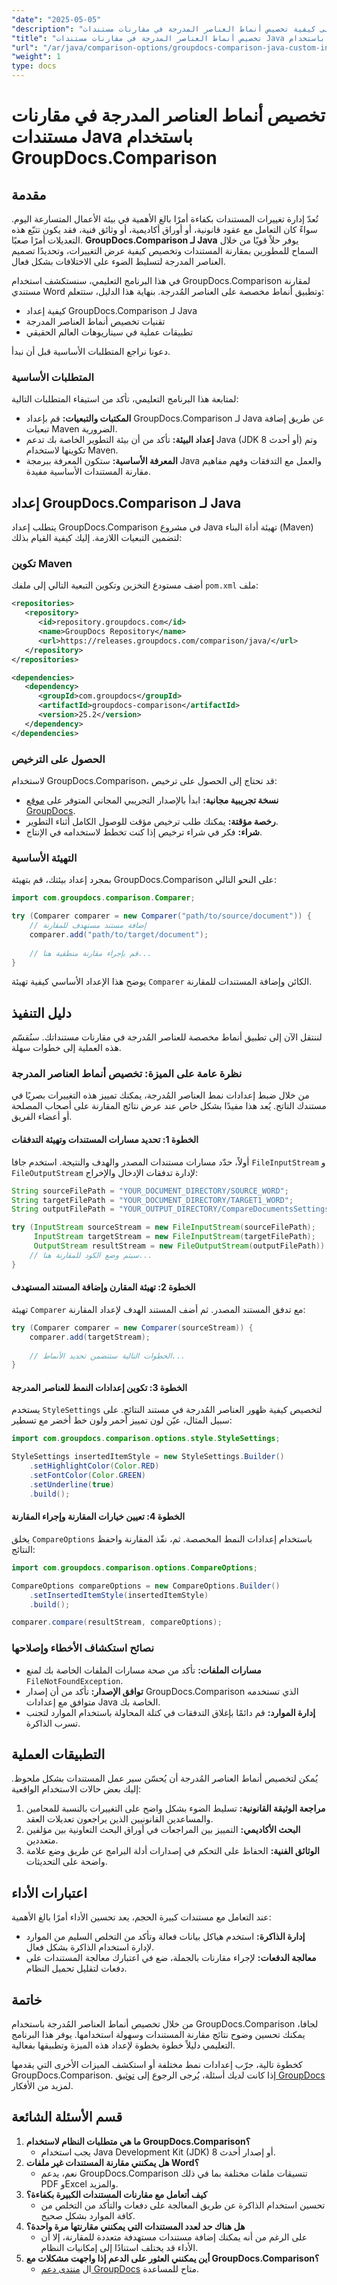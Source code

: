 ```yaml
---
"date": "2025-05-05"
"description": "تعرف على كيفية تخصيص أنماط العناصر المدرجة في مقارنات مستندات Java باستخدام GroupDocs.Comparison، مما يعزز الوضوح وسهولة الاستخدام."
"title": "تخصيص أنماط العناصر المدرجة في مقارنات مستندات Java باستخدام GroupDocs.Comparison"
"url": "/ar/java/comparison-options/groupdocs-comparison-java-custom-inserted-item-styles/"
"weight": 1
type: docs
---
```

# تخصيص أنماط العناصر المدرجة في مقارنات مستندات Java باستخدام GroupDocs.Comparison

## مقدمة

تُعدّ إدارة تغييرات المستندات بكفاءة أمرًا بالغ الأهمية في بيئة الأعمال المتسارعة اليوم. سواءً كان التعامل مع عقود قانونية، أو أوراق أكاديمية، أو وثائق فنية، فقد يكون تتبّع هذه التعديلات أمرًا صعبًا. **GroupDocs.Comparison لـ Java** يوفر حلاً قويًا من خلال السماح للمطورين بمقارنة المستندات وتخصيص كيفية عرض التغييرات، وتحديدًا تصميم العناصر المدرجة لتسليط الضوء على الاختلافات بشكل فعال.

في هذا البرنامج التعليمي، سنستكشف استخدام GroupDocs.Comparison لمقارنة مستندي Word وتطبيق أنماط مخصصة على العناصر المُدرجة. بنهاية هذا الدليل، ستتعلم:
- كيفية إعداد GroupDocs.Comparison لـ Java
- تقنيات تخصيص أنماط العناصر المدرجة
- تطبيقات عملية في سيناريوهات العالم الحقيقي

دعونا نراجع المتطلبات الأساسية قبل أن نبدأ.

### المتطلبات الأساسية

لمتابعة هذا البرنامج التعليمي، تأكد من استيفاء المتطلبات التالية:
- **المكتبات والتبعيات:** قم بإعداد GroupDocs.Comparison لـ Java عن طريق إضافة تبعيات Maven الضرورية.
- **إعداد البيئة:** تأكد من أن بيئة التطوير الخاصة بك تدعم Java (JDK 8 أو أحدث) وتم تكوينها لاستخدام Maven.
- **المعرفة الأساسية:** ستكون المعرفة ببرمجة Java والعمل مع التدفقات وفهم مفاهيم مقارنة المستندات الأساسية مفيدة.

## إعداد GroupDocs.Comparison لـ Java

يتطلب إعداد GroupDocs.Comparison في مشروع Java تهيئة أداة البناء (Maven) لتضمين التبعيات اللازمة. إليك كيفية القيام بذلك:

### تكوين Maven

أضف مستودع التخزين وتكوين التبعية التالي إلى ملفك `pom.xml` ملف:

```xml
<repositories>
   <repository>
      <id>repository.groupdocs.com</id>
      <name>GroupDocs Repository</name>
      <url>https://releases.groupdocs.com/comparison/java/</url>
   </repository>
</repositories>

<dependencies>
   <dependency>
      <groupId>com.groupdocs</groupId>
      <artifactId>groupdocs-comparison</artifactId>
      <version>25.2</version>
   </dependency>
</dependencies>
```

### الحصول على الترخيص

لاستخدام GroupDocs.Comparison، قد تحتاج إلى الحصول على ترخيص:
- **نسخة تجريبية مجانية:** ابدأ بالإصدار التجريبي المجاني المتوفر على [موقع GroupDocs](https://releases.groupdocs.com/comparison/java/).
- **رخصة مؤقتة:** يمكنك طلب ترخيص مؤقت للوصول الكامل أثناء التطوير.
- **شراء:** فكر في شراء ترخيص إذا كنت تخطط لاستخدامه في الإنتاج.

### التهيئة الأساسية

بمجرد إعداد بيئتك، قم بتهيئة GroupDocs.Comparison على النحو التالي:

```java
import com.groupdocs.comparison.Comparer;

try (Comparer comparer = new Comparer("path/to/source/document")) {
    // إضافة مستند مستهدف للمقارنة
    comparer.add("path/to/target/document");
    
    // قم بإجراء مقارنة منطقية هنا...
}
```

يوضح هذا الإعداد الأساسي كيفية تهيئة `Comparer` الكائن وإضافة المستندات للمقارنة.

## دليل التنفيذ

لننتقل الآن إلى تطبيق أنماط مخصصة للعناصر المُدرجة في مقارنات مستنداتك. سنُقسّم هذه العملية إلى خطوات سهلة.

### نظرة عامة على الميزة: تخصيص أنماط العناصر المدرجة

من خلال ضبط إعدادات نمط العناصر المُدرجة، يمكنك تمييز هذه التغييرات بصريًا في مستندك الناتج. يُعد هذا مفيدًا بشكل خاص عند عرض نتائج المقارنة على أصحاب المصلحة أو أعضاء الفريق.

#### الخطوة 1: تحديد مسارات المستندات وتهيئة التدفقات

أولاً، حدّد مسارات مستندات المصدر والهدف والنتيجة. استخدم جافا `FileInputStream` و `FileOutputStream` لإدارة تدفقات الإدخال والإخراج:

```java
String sourceFilePath = "YOUR_DOCUMENT_DIRECTORY/SOURCE_WORD";
String targetFilePath = "YOUR_DOCUMENT_DIRECTORY/TARGET1_WORD";
String outputFilePath = "YOUR_OUTPUT_DIRECTORY/CompareDocumentsSettingsStream.result.docx";

try (InputStream sourceStream = new FileInputStream(sourceFilePath);
     InputStream targetStream = new FileInputStream(targetFilePath);
     OutputStream resultStream = new FileOutputStream(outputFilePath)) {
    // سيتم وضع الكود للمقارنة هنا...
}
```

#### الخطوة 2: تهيئة المقارن وإضافة المستند المستهدف

تهيئة `Comparer` مع تدفق المستند المصدر. ثم أضف المستند الهدف لإعداد المقارنة:

```java
try (Comparer comparer = new Comparer(sourceStream)) {
    comparer.add(targetStream);
    
    // الخطوات التالية ستتضمن تحديد الأنماط...
}
```

#### الخطوة 3: تكوين إعدادات النمط للعناصر المدرجة

يستخدم `StyleSettings` لتخصيص كيفية ظهور العناصر المُدرجة في مستند النتائج. على سبيل المثال، عيّن لون تمييز أحمر ولون خط أخضر مع تسطير:

```java
import com.groupdocs.comparison.options.style.StyleSettings;

StyleSettings insertedItemStyle = new StyleSettings.Builder()
    .setHighlightColor(Color.RED)
    .setFontColor(Color.GREEN)
    .setUnderline(true)
    .build();
```

#### الخطوة 4: تعيين خيارات المقارنة وإجراء المقارنة

يخلق `CompareOptions` باستخدام إعدادات النمط المخصصة. ثم، نفّذ المقارنة واحفظ النتائج:

```java
import com.groupdocs.comparison.options.CompareOptions;

CompareOptions compareOptions = new CompareOptions.Builder()
    .setInsertedItemStyle(insertedItemStyle)
    .build();

comparer.compare(resultStream, compareOptions);
```

### نصائح استكشاف الأخطاء وإصلاحها

- **مسارات الملفات:** تأكد من صحة مسارات الملفات الخاصة بك لمنع `FileNotFoundException`.
- **توافق الإصدار:** تأكد من أن إصدار GroupDocs.Comparison الذي تستخدمه متوافق مع إعدادات Java الخاصة بك.
- **إدارة الموارد:** قم دائمًا بإغلاق التدفقات في كتلة المحاولة باستخدام الموارد لتجنب تسرب الذاكرة.

## التطبيقات العملية

يُمكن لتخصيص أنماط العناصر المُدرجة أن يُحسّن سير عمل المستندات بشكل ملحوظ. إليك بعض حالات الاستخدام الواقعية:
1. **مراجعة الوثيقة القانونية:** تسليط الضوء بشكل واضح على التغييرات بالنسبة للمحامين والمساعدين القانونيين الذين يراجعون تعديلات العقد.
2. **البحث الأكاديمي:** التمييز بين المراجعات في أوراق البحث التعاونية بين مؤلفين متعددين.
3. **الوثائق الفنية:** الحفاظ على التحكم في إصدارات أدلة البرامج عن طريق وضع علامة واضحة على التحديثات.

## اعتبارات الأداء

عند التعامل مع مستندات كبيرة الحجم، يعد تحسين الأداء أمرًا بالغ الأهمية:
- **إدارة الذاكرة:** استخدم هياكل بيانات فعالة وتأكد من التخلص السليم من الموارد لإدارة استخدام الذاكرة بشكل فعال.
- **معالجة الدفعات:** لإجراء مقارنات بالجملة، ضع في اعتبارك معالجة المستندات على دفعات لتقليل تحميل النظام.

## خاتمة

من خلال تخصيص أنماط العناصر المُدرجة باستخدام GroupDocs.Comparison لجافا، يمكنك تحسين وضوح نتائج مقارنة المستندات وسهولة استخدامها. يوفر هذا البرنامج التعليمي دليلاً خطوة بخطوة لإعداد هذه الميزة وتطبيقها بفعالية.

كخطوة تالية، جرّب إعدادات نمط مختلفة أو استكشف الميزات الأخرى التي يقدمها GroupDocs.Comparison. إذا كانت لديك أسئلة، يُرجى الرجوع إلى [توثيق GroupDocs](https://docs.groupdocs.com/comparison/java/) لمزيد من الأفكار.

## قسم الأسئلة الشائعة

1. **ما هي متطلبات النظام لاستخدام GroupDocs.Comparison؟**
   - يجب استخدام Java Development Kit (JDK) 8 أو إصدار أحدث.
2. **هل يمكنني مقارنة المستندات غير ملفات Word؟**
   - نعم، يدعم GroupDocs.Comparison تنسيقات ملفات مختلفة بما في ذلك PDF وExcel والمزيد.
3. **كيف أتعامل مع مقارنات المستندات الكبيرة بكفاءة؟**
   - تحسين استخدام الذاكرة عن طريق المعالجة على دفعات والتأكد من التخلص من كافة الموارد بشكل صحيح.
4. **هل هناك حد لعدد المستندات التي يمكنني مقارنتها مرة واحدة؟**
   - على الرغم من أنه يمكنك إضافة مستندات مستهدفة متعددة للمقارنة، إلا أن الأداء قد يختلف استنادًا إلى إمكانيات النظام.
5. **أين يمكنني العثور على الدعم إذا واجهت مشكلات مع GroupDocs.Comparison؟**
   - ال [منتدى دعم GroupDocs](https://forum.groupdocs.com) متاح للمساعدة.
